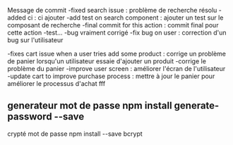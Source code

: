 Message de commit 
-fixed search issue : problème de recherche résolu
-added ci : ci ajouter
-add test on search component : ajouter un test sur le composant de recherche
-final commit for this action : commit final pour cette action
-test...
-bug vraiment corrigé
-fix bug on user : correction d'un bug sur l'utilisateur 

-fixes cart issue when a user tries add some product : corrige un problème de panier lorsqu'un utilisateur essaie d'ajouter un produit
-corrige le problème du panier
-improve user screen : améliorer l'écran de l'utilisateur
-update cart to improve purchase process : mettre à jour le panier pour améliorer le processus d'achat fff


generateur mot de passe
npm install generate-password --save
--------------------------------------  

crypté mot de passe
npm install --save bcrypt